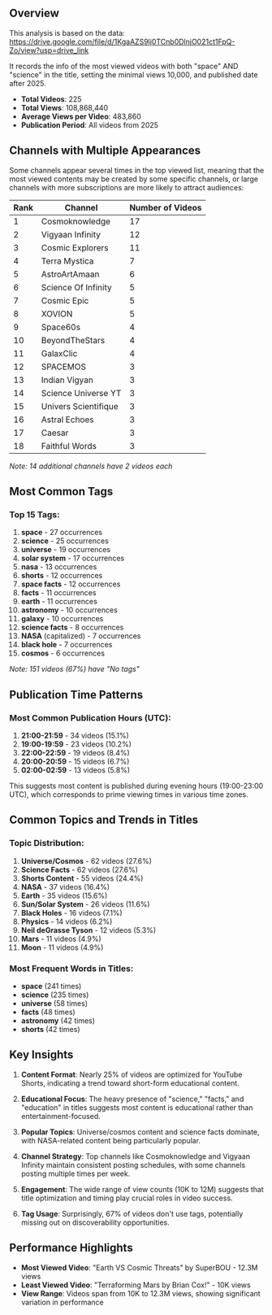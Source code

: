 ## Overview

This analysis is based on the data:
https://drive.google.com/file/d/1KgaAZS9lj0TCnb0DlnjO021ct1FpQ-Zo/view?usp=drive_link

It records the info of the most viewed videos with both "space" AND "science" in the title, setting the minimal views 10,000, and published date after 2025.

- **Total Videos**: 225
- **Total Views**: 108,868,440
- **Average Views per Video**: 483,860
- **Publication Period**: All videos from 2025

## Channels with Multiple Appearances

Some channels appear several times in the top viewed list, meaning that the most viewed contents may be created by some specific channels, or large channels with more subscriptions are more likely to attract audiences:

| Rank | Channel | Number of Videos |
|------|---------|-----------------|
| 1 | Cosmoknowledge | 17 |
| 2 | Vigyaan Infinity | 12 |
| 3 | Cosmic Explorers | 11 |
| 4 | Terra Mystica | 7 |
| 5 | AstroArtAmaan | 6 |
| 6 | Science Of Infinity | 5 |
| 7 | Cosmic Epic | 5 |
| 8 | XOVION | 5 |
| 9 | Space60s | 4 |
| 10 | BeyondTheStars | 4 |
| 11 | GalaxClic | 4 |
| 12 | SPACEMOS | 3 |
| 13 | Indian Vigyan | 3 |
| 14 | Science Universe YT | 3 |
| 15 | Univers Scientifique | 3 |
| 16 | Astral Echoes | 3 |
| 17 | Caesar | 3 |
| 18 | Faithful Words | 3 |

*Note: 14 additional channels have 2 videos each*

## Most Common Tags

### Top 15 Tags:
1. **space** - 27 occurrences
2. **science** - 25 occurrences
3. **universe** - 19 occurrences
4. **solar system** - 17 occurrences
5. **nasa** - 13 occurrences
6. **shorts** - 12 occurrences
7. **space facts** - 12 occurrences
8. **facts** - 11 occurrences
9. **earth** - 11 occurrences
10. **astronomy** - 10 occurrences
11. **galaxy** - 10 occurrences
12. **science facts** - 8 occurrences
13. **NASA** (capitalized) - 7 occurrences
14. **black hole** - 7 occurrences
15. **cosmos** - 6 occurrences

*Note: 151 videos (67%) have "No tags"*

## Publication Time Patterns

### Most Common Publication Hours (UTC):
1. **21:00-21:59** - 34 videos (15.1%)
2. **19:00-19:59** - 23 videos (10.2%)
3. **22:00-22:59** - 19 videos (8.4%)
4. **20:00-20:59** - 15 videos (6.7%)
5. **02:00-02:59** - 13 videos (5.8%)

This suggests most content is published during evening hours (19:00-23:00 UTC), which corresponds to prime viewing times in various time zones.

## Common Topics and Trends in Titles

### Topic Distribution:
1. **Universe/Cosmos** - 62 videos (27.6%)
2. **Science Facts** - 62 videos (27.6%)
3. **Shorts Content** - 55 videos (24.4%)
4. **NASA** - 37 videos (16.4%)
5. **Earth** - 35 videos (15.6%)
6. **Sun/Solar System** - 26 videos (11.6%)
7. **Black Holes** - 16 videos (7.1%)
8. **Physics** - 14 videos (6.2%)
9. **Neil deGrasse Tyson** - 12 videos (5.3%)
10. **Mars** - 11 videos (4.9%)
11. **Moon** - 11 videos (4.9%)

### Most Frequent Words in Titles:
- **space** (241 times)
- **science** (235 times)
- **universe** (58 times)
- **facts** (48 times)
- **astronomy** (42 times)
- **shorts** (42 times)

## Key Insights

1. **Content Format**: Nearly 25% of videos are optimized for YouTube Shorts, indicating a trend toward short-form educational content.

2. **Educational Focus**: The heavy presence of "science," "facts," and "education" in titles suggests most content is educational rather than entertainment-focused.

3. **Popular Topics**: Universe/cosmos content and science facts dominate, with NASA-related content being particularly popular.

4. **Channel Strategy**: Top channels like Cosmoknowledge and Vigyaan Infinity maintain consistent posting schedules, with some channels posting multiple times per week.

5. **Engagement**: The wide range of view counts (10K to 12M) suggests that title optimization and timing play crucial roles in video success.

6. **Tag Usage**: Surprisingly, 67% of videos don't use tags, potentially missing out on discoverability opportunities.

## Performance Highlights
- **Most Viewed Video**: "Earth VS Cosmic Threats" by SuperBOU - 12.3M views
- **Least Viewed Video**: "Terraforming Mars by Brian Cox!" - 10K views
- **View Range**: Videos span from 10K to 12.3M views, showing significant variation in performance
